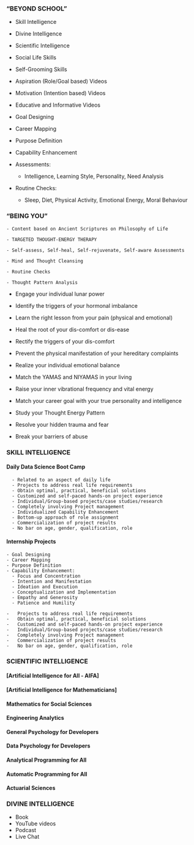 
### “BEYOND SCHOOL”

-   Skill Intelligence

-   Divine Intelligence

-   Scientific Intelligence

-   Social Life Skills

-   Self-Grooming Skills

-   Aspiration (Role/Goal based) Videos

-   Motivation (Intention based) Videos

-   Educative and Informative Videos

-   Goal Designing

-   Career Mapping

-   Purpose Definition

-   Capability Enhancement

-   Assessments:

    -   Intelligence, Learning Style, Personality, Need Analysis

-   Routine Checks:

    -   Sleep, Diet, Physical Activity, Emotional Energy, Moral
        Behaviour

### “BEING YOU”

    - Content based on Ancient Scriptures on Philosophy of Life

    - TARGETED THOUGHT-ENERGY THERAPY

    - Self-assess, Self-heal, Self-rejuvenate, Self-aware Assessments

    - Mind and Thought Cleansing

    - Routine Checks

    - Thought Pattern Analysis

-   Engage your individual lunar power

-   Identify the triggers of your hormonal imbalance

-   Learn the right lesson from your pain (physical and emotional)

-   Heal the root of your dis-comfort or dis-ease

-   Rectify the triggers of your dis-comfort

-   Prevent the physical manifestation of your hereditary complaints

-   Realize your individual emotional balance

-   Match the YAMAS and NIYAMAS in your living

-   Raise your inner vibrational frequency and vital energy

-   Match your career goal with your true personality and intelligence

-   Study your Thought Energy Pattern

-   Resolve your hidden trauma and fear

-   Break your barriers of abuse

### SKILL INTELLIGENCE

#### Daily Data Science Boot Camp

      - Related to an aspect of daily life
      - Projects to address real life requirements
      - Obtain optimal, practical, beneficial solutions
      - Customized and self-paced hands-on project experience
      - Individual/Group-based projects/case studies/research
      - Completely involving Project management  
      - Individualized Capability Enhancement
      - Bottom-up approach of role assignment
      - Commercialization of project results
      - No bar on age, gender, qualification, role 

#### Internship Projects

    - Goal Designing
    - Career Mapping
    - Purpose Definition
    - Capability Enhancement:
      - Focus and Concentration
      - Intention and Manifestation
      - Ideation and Execution
      - Conceptualization and Implementation
      - Empathy and Generosity
      - Patience and Humility 

    -   Projects to address real life requirements
    -   Obtain optimal, practical, beneficial solutions
    -   Customized and self-paced hands-on project experience
    -   Individual/Group-based projects/case studies/research
    -   Completely involving Project management  
    -   Commercialization of project results
    -   No bar on age, gender, qualification, role 

### SCIENTIFIC INTELLIGENCE

#### \[Artificial Intelligence for All - AIFA\]

#### \[Artificial Intelligence for Mathematicians\]

#### Mathematics for Social Sciences

#### Engineering Analytics

#### General Psychology for Developers

#### Data Psychology for Developers

#### Analytical Programming for All

#### Automatic Programming for All

#### Actuarial Sciences

### DIVINE INTELLIGENCE

-   Book
-   YouTube videos
-   Podcast
-   Live Chat
